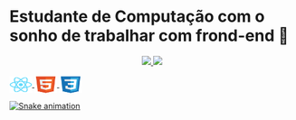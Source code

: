 

<h1>Estudante de Computação com o sonho de trabalhar com frond-end 🙏</h1>

<div align="center">
  <a href="https://github.com/Ovictorhugol">
  <img height="180em" src="https://github-readme-stats.vercel.app/api?username=Ovictorhugol&show_icons=true&theme=dracula&include_all_commits=true&count_private=true"/>
  <img height="180em" src="https://github-readme-stats.vercel.app/api/top-langs/?username=Ovictorhugol&layout=compact&langs_count=7&theme=dracula"/>
</div>

<div style="display: inline_block"><br>
  <img align="center" alt="Rafa-React" height="30" width="40" src="https://raw.githubusercontent.com/devicons/devicon/master/icons/react/react-original.svg">
  <img align="center" alt="Rafa-HTML" height="30" width="40" src="https://raw.githubusercontent.com/devicons/devicon/master/icons/html5/html5-original.svg">
  <img align="center" alt="Rafa-CSS" height="30" width="40" src="https://raw.githubusercontent.com/devicons/devicon/master/icons/css3/css3-original.svg">
  </div>
  
  ![Snake animation](https://github.com/Ovictorhugol/Ovictorhugol/blob/output/github-contribution-grid-snake.svg)
